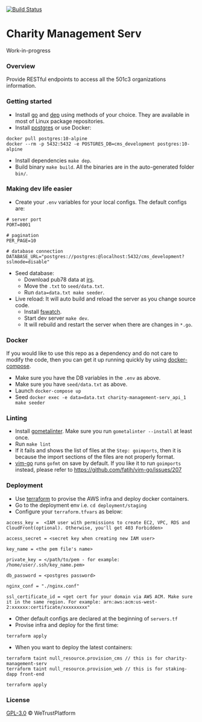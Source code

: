 [![Build Status](https://travis-ci.org/WeTrustPlatform/charity-management-serv.svg?branch=master)](https://travis-ci.org/WeTrustPlatform/charity-management-serv)

# Charity Management Serv
Work-in-progress


### Overview
Provide RESTful endpoints to access all the 501c3 organizations information.


### Getting started
- Install [go](https://golang.org/) and [dep](https://golang.github.io/dep/docs/installation.html) using methods of your choice.  They are available in most of Linux package repositories.
- Install [postgres](https://www.postgresql.org/download/) or use Docker:
```
docker pull postgres:10-alpine
docker --rm -p 5432:5432 -e POSTGRES_DB=cms_development postgres:10-alpine
```
- Install dependencies `make dep`.
- Build binary `make build`. All the binaries are in the auto-generated folder `bin/`.


### Making dev life easier
- Create your `.env` variables for your local configs. The default configs are:
```
# server port
PORT=8001

# pagination
PER_PAGE=10

# database connection
DATABASE_URL="postgres://postgres:@localhost:5432/cms_development?sslmode=disable"
```
- Seed database:
  * Download pub78 data at [irs](https://www.irs.gov/charities-non-profits/tax-exempt-organization-search-bulk-data-downloads).
  * Move the `.txt` to `seed/data.txt`.
  * Run `data=data.txt make seeder`.
- Live reload: It will auto build and reload the server as you change source code.
  * Install [fswatch](https://github.com/emcrisostomo/fswatch).
  * Start dev server `make dev`.
  * It will rebuild and restart the server when there are changes in `*.go`.


### Docker
If you would like to use this repo as a dependency and do not care to modify the code, then you can get it up running quickly by using [docker-compose](https://docs.docker.com/compose/).
  * Make sure you have the DB variables in the `.env` as above.
  * Make sure you have `seed/data.txt` as above.
  * Launch `docker-compose up`
  * Seed `docker exec -e data=data.txt charity-management-serv_api_1 make seeder`


### Linting
- Install [gometalinter](https://github.com/alecthomas/gometalinter). Make sure you run `gometalinter --install` at least once.
- Run `make lint`
- If it fails and shows the list of files at the `Step: goimports`, then it is because the import sections of the files are not properly format.
- [vim-go](https://github.com/fatih/vim-go) runs `gofmt` on save by default. If you like it to run `goimports` instead, please refer to https://github.com/fatih/vim-go/issues/207


### Deployment
- Use [terraform](https://www.terraform.io/) to provise the AWS infra and deploy docker containers.
- Go to the deployment env i.e. `cd deployment/staging`
- Configure your `terraform.tfvars` as below:
```
access_key =  <IAM user with permissions to create EC2, VPC, RDS and CloudFront(optional). Otherwise, you'll get 403 Forbidden>

access_secret = <secret key when creating new IAM user>

key_name = <the pem file's name>

private_key = </path/to/pem - for example: /home/user/.ssh/key_name.pem>

db_password = <postgres password>

nginx_conf = "./nginx.conf"

ssl_certificate_id = <get cert for your domain via AWS ACM. Make sure it in the same region. For example: arn:aws:acm:us-west-2:xxxxxx:certificate/xxxxxxxxx"
```
- Other default configs are declared at the beginning of `servers.tf`
- Provise infra and deploy for the first time:
```
terraform apply
```
- When you want to deploy the latest containers:
```
terraform taint null_resource.provision_cms // this is for charity-management-serv
terraform taint null_resource.provision_web // this is for staking-dapp front-end

terraform apply
```

### License
[GPL-3.0](https://www.gnu.org/licenses/gpl-3.0.txt) &copy; WeTrustPlatform
